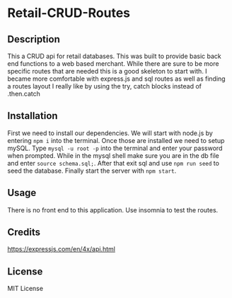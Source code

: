 # Retail-CRUD-Routes

## Description

This a CRUD api for retail databases. This was built to provide basic back end functions to a web based merchant. While there are sure to be more specific routes that are needed this is a good skeleton to start with. I became more comfortable with express.js and sql routes as well as finding a routes layout I really like by using the try, catch blocks instead of .then.catch

## Installation

First we need to install our dependencies. We will start with node.js by entering `npm i` into the terminal. Once those are installed we need to setup mySQL. Type `mysql -u root -p` into the terminal and enter your password when prompted. While in the mysql shell make sure you are in the db file and enter `source schema.sql;`. After that exit sql and use `npm run seed` to seed the database. Finally start the server with `npm start`.

## Usage

There is no front end to this application. Use insomnia to test the routes.

## Credits

https://expressjs.com/en/4x/api.html

## License

MIT License